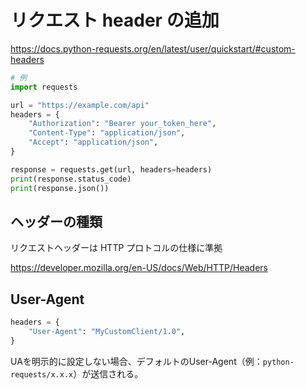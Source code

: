 # リクエスト header の追加

<https://docs.python-requests.org/en/latest/user/quickstart/#custom-headers>

```py
# 例
import requests

url = "https://example.com/api"
headers = {
    "Authorization": "Bearer your_token_here",
    "Content-Type": "application/json",
    "Accept": "application/json",
}

response = requests.get(url, headers=headers)
print(response.status_code)
print(response.json())
```

## ヘッダーの種類

リクエストヘッダーは HTTP プロトコルの仕様に準拠

<https://developer.mozilla.org/en-US/docs/Web/HTTP/Headers>

## User-Agent

```py
headers = {
    "User-Agent": "MyCustomClient/1.0",
}
```

UAを明示的に設定しない場合、デフォルトのUser-Agent（例：`python-requests/x.x.x`）が送信される。

